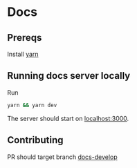 # Docs

## Prereqs

Install [yarn](https://classic.yarnpkg.com/en/docs/install)

## Running docs server locally

Run

```sh
yarn && yarn dev
```

The server should start on [localhost:3000](http://localhost:3000/).

## Contributing

PR should target branch [docs-develop](https://github.com/blocknative/web3-onboard/tree/docs-develop)